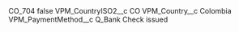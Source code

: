 <?xml version="1.0" encoding="UTF-8"?>
<CustomMetadata xmlns="http://soap.sforce.com/2006/04/metadata" xmlns:xsi="http://www.w3.org/2001/XMLSchema-instance" xmlns:xsd="http://www.w3.org/2001/XMLSchema">
    <label>CO_704</label>
    <protected>false</protected>
    <values>
        <field>VPM_CountryISO2__c</field>
        <value xsi:type="xsd:string">CO</value>
    </values>
    <values>
        <field>VPM_Country__c</field>
        <value xsi:type="xsd:string">Colombia</value>
    </values>
    <values>
        <field>VPM_PaymentMethod__c</field>
        <value xsi:type="xsd:string">Q_Bank Check issued</value>
    </values>
</CustomMetadata>
